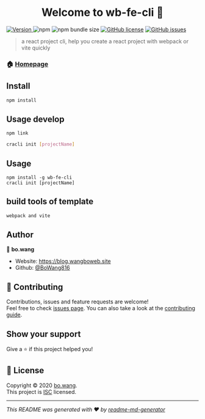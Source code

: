 <h1 align="center">Welcome to wb-fe-cli 👋</h1>
<p>
  <a href="https://www.npmjs.com/package/wb-fe-cli" target="_blank">
    <img alt="Version" src="https://img.shields.io/npm/v/wb-fe-cli.svg">
  </a>
  <img alt="npm" src="https://img.shields.io/npm/dt/wb-fe-cli"> 
  <img alt="npm bundle size" src="https://img.shields.io/bundlephobia/min/wb-fe-cli">
  <a href="https://github.com/BoWangBlog/wb-fe-cli/blob/master/LICENSE"><img alt="GitHub license" src="https://img.shields.io/github/license/BoWangBlog/wb-fe-cli"></a>
  <a href="https://github.com/BoWangBlog/wb-fe-cli/issues">
    <img alt="GitHub issues" src="https://img.shields.io/github/issues/BoWangBlog/wb-fe-cli">
  </a> 
</p>

> a react project cli, help you create a react project with webpack or vite quickly

### 🏠 [Homepage](https://github.com/BoWangBlog/wb-fe-cli#readme)

## Install

```sh
npm install
```

## Usage develop

```sh
npm link

cracli init [projectName]
```

## Usage

```shell script
npm install -g wb-fe-cli
cracli init [projectName]
```

## build tools of template 

```sh
webpack and vite
```

## Author

👤 **bo.wang**

* Website: https://blog.wangboweb.site
* Github: [@BoWang816](https://github.com/BoWang816)

## 🤝 Contributing

Contributions, issues and feature requests are welcome!<br />Feel free to check [issues page](https://github.com/BoWangBlog/wb-fe-cli/issues). You can also take a look at the [contributing guide](https://github.com/BoWangBlog/wb-fe-cli/blob/master/CONTRIBUTING.md).

## Show your support

Give a ⭐️ if this project helped you!

## 📝 License

Copyright © 2020 [bo.wang](https://github.com/BoWang816).<br />
This project is [ISC](https://github.com/BoWangBlog/wb-fe-cli/blob/master/LICENSE) licensed.

***
_This README was generated with ❤️ by [readme-md-generator](https://github.com/kefranabg/readme-md-generator)_
